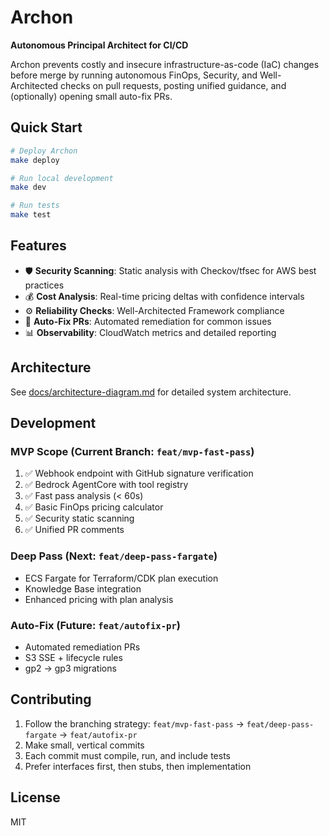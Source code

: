 # Archon

**Autonomous Principal Architect for CI/CD**

Archon prevents costly and insecure infrastructure-as-code (IaC) changes before merge by running autonomous FinOps, Security, and Well-Architected checks on pull requests, posting unified guidance, and (optionally) opening small auto-fix PRs.

## Quick Start

```bash
# Deploy Archon
make deploy

# Run local development
make dev

# Run tests
make test
```

## Features

- 🛡️ **Security Scanning**: Static analysis with Checkov/tfsec for AWS best practices
- 💰 **Cost Analysis**: Real-time pricing deltas with confidence intervals
- ⚙️ **Reliability Checks**: Well-Architected Framework compliance
- 🤖 **Auto-Fix PRs**: Automated remediation for common issues
- 📊 **Observability**: CloudWatch metrics and detailed reporting

## Architecture

See [docs/architecture-diagram.md](docs/architecture-diagram.md) for detailed system architecture.

## Development

### MVP Scope (Current Branch: `feat/mvp-fast-pass`)

1. ✅ Webhook endpoint with GitHub signature verification
2. ✅ Bedrock AgentCore with tool registry
3. ✅ Fast pass analysis (< 60s)
4. ✅ Basic FinOps pricing calculator
5. ✅ Security static scanning
6. ✅ Unified PR comments

### Deep Pass (Next: `feat/deep-pass-fargate`)

- ECS Fargate for Terraform/CDK plan execution
- Knowledge Base integration
- Enhanced pricing with plan analysis

### Auto-Fix (Future: `feat/autofix-pr`)

- Automated remediation PRs
- S3 SSE + lifecycle rules
- gp2 → gp3 migrations

## Contributing

1. Follow the branching strategy: `feat/mvp-fast-pass` → `feat/deep-pass-fargate` → `feat/autofix-pr`
2. Make small, vertical commits
3. Each commit must compile, run, and include tests
4. Prefer interfaces first, then stubs, then implementation

## License

MIT
